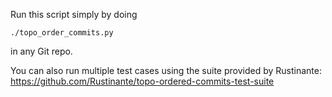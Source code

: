 Run this script simply by doing

```
./topo_order_commits.py
```

in any Git repo.

You can also run multiple test cases using the suite provided by Rustinante: https://github.com/Rustinante/topo-ordered-commits-test-suite
